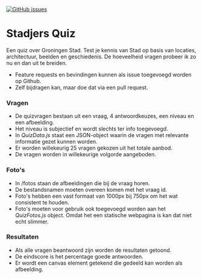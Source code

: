 [![GitHub issues](https://img.shields.io/github/issues/Ffyud/stadjers-quiz)](https://github.com/Ffyud/stadjers-quiz/issues)
# Stadjers Quiz

Een quiz over Groningen Stad. Test je kennis van Stad op basis van locaties, architectuur, beelden en geschiedenis. De hoeveelheid vragen probeer ik zo nu en dan uit te breiden.

- Feature requests en bevindingen kunnen als issue toegevoegd worden op Github.
- Zelf bijdragen kan, maar doe dat via een pull request.

### Vragen

- De quizvragen bestaan uit een vraag, 4 antwoordkeuzes, een niveau en een afbeelding. 
- Het niveau is subjectief en wordt slechts ter info toegevoegd.
- In _QuizData.js_ staat een JSON-object waarin de vragen met relevante informatie gezet kunnen worden. 
- Er worden willekeurig 25 vragen gekozen uit het totale aanbod.
- De vragen worden in willekeurige volgorde aangeboden.

### Foto's

- In /fotos staan de afbeeldingen die bij de vraag horen. 
- De bestandsnamen moeten overeen komen met het vraag id. 
- Foto's hebben een vast formaat van 1000px bij 750px om het wat consistent te houden.
- Foto's moeten voor gebruik ook toegevoegd worden aan het _QuizFotos.js_ object. Omdat het een statische webpagina is kan dat niet echt slimmer.

### Resultaten

- Als alle vragen beantwoord zijn worden de resultaten getoond.
- De eindscore is het percentage goede antwoorden.
- Er wordt een canvas element getekend die gedeeld kan worden als afbeelding.